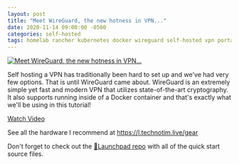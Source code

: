 ```yaml
---
layout: post
title: "Meet WireGuard, the new hotness in VPN..."
date: 2020-11-14 09:00:00 -0500
categories: self-hosted
tags: homelab rancher kubernetes docker wireguard self-hosted vpn portainer
---
```


[![Meet WireGuard, the new hotness in VPN...](https://img.youtube.com/vi/xlyTCuWqDOg/0.jpg)](https://www.youtube.com/watch?v=xlyTCuWqDOg "Meet WireGuard, the new hotness in VPN...")

Self hosting a VPN has traditionally been hard to set up and we've had very few options.  That is until WireGuard came about. WireGuard is an extremely simple yet fast and modern VPN that utilizes state-of-the-art cryptography.  It also supports running inside of a Docker container and that's exactly what we'll be using in this tutorial!

[Watch Video](https://www.youtube.com/watch?v=xlyTCuWqDOg)

See all the hardware I recommend at <https://l.technotim.live/gear>

Don't forget to check out the [🚀Launchpad repo](https://l.technotim.live/quick-start) with all of the quick start source files.